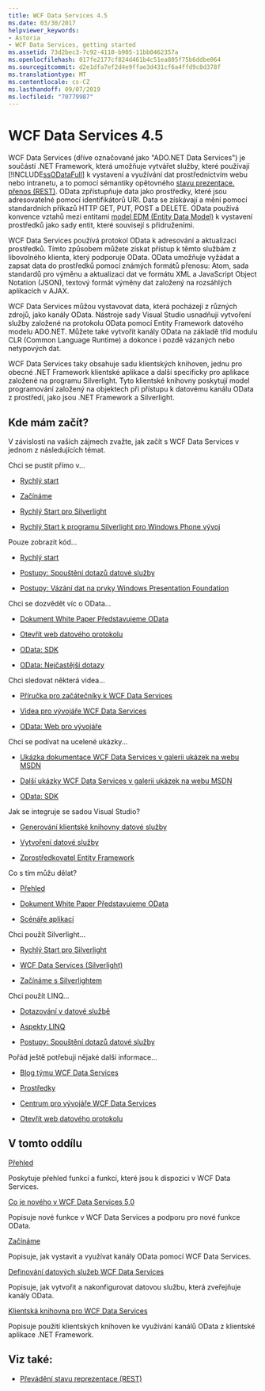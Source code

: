 ```yaml
---
title: WCF Data Services 4.5
ms.date: 03/30/2017
helpviewer_keywords:
- Astoria
- WCF Data Services, getting started
ms.assetid: 73d2bec3-7c92-4110-b905-11bb0462357a
ms.openlocfilehash: 017fe2177cf824d461b4c51ea805f75b6ddbe064
ms.sourcegitcommit: d2e1dfa7ef2d4e9ffae3d431cf6a4ffd9c8d378f
ms.translationtype: MT
ms.contentlocale: cs-CZ
ms.lasthandoff: 09/07/2019
ms.locfileid: "70779987"
---
```

# <a name="wcf-data-services-45"></a>WCF Data Services 4.5

WCF Data Services (dříve označované jako "ADO.NET Data Services") je součástí .NET Framework, která umožňuje vytvářet služby, které používají [!INCLUDE[ssODataFull](../../../../includes/ssodatafull-md.md)] k vystavení a využívání dat prostřednictvím webu nebo intranetu, a to pomocí sémantiky opětovného [stavu prezentace. přenos (REST)](https://go.microsoft.com/fwlink/?LinkId=113919). OData zpřístupňuje data jako prostředky, které jsou adresovatelné pomocí identifikátorů URI. Data se získávají a mění pomocí standardních příkazů HTTP GET, PUT, POST a DELETE. OData používá konvence vztahů mezi entitami [model EDM (Entity Data Model)](../adonet/entity-data-model.md) k vystavení prostředků jako sady entit, které souvisejí s přidruženími.

WCF Data Services používá protokol OData k adresování a aktualizaci prostředků. Tímto způsobem můžete získat přístup k těmto službám z libovolného klienta, který podporuje OData. OData umožňuje vyžádat a zapsat data do prostředků pomocí známých formátů přenosu: Atom, sada standardů pro výměnu a aktualizaci dat ve formátu XML a JavaScript Object Notation (JSON), textový formát výměny dat založený na rozsáhlých aplikacích v AJAX.

WCF Data Services můžou vystavovat data, která pocházejí z různých zdrojů, jako kanály OData. Nástroje sady Visual Studio usnadňují vytvoření služby založené na protokolu OData pomocí Entity Framework datového modelu ADO.NET. Můžete také vytvořit kanály OData na základě tříd modulu CLR (Common Language Runtime) a dokonce i pozdě vázaných nebo netypových dat.

WCF Data Services taky obsahuje sadu klientských knihoven, jednu pro obecné .NET Framework klientské aplikace a další specificky pro aplikace založené na programu Silverlight. Tyto klientské knihovny poskytují model programování založený na objektech při přístupu k datovému kanálu OData z prostředí, jako jsou .NET Framework a Silverlight.

## <a name="where-should-i-start"></a>Kde mám začít?

V závislosti na vašich zájmech zvažte, jak začít s WCF Data Services v jednom z následujících témat.

Chci se pustit přímo v...

- [Rychlý start](quickstart-wcf-data-services.md)

- [Začínáme](getting-started-with-wcf-data-services.md)

- [Rychlý Start pro Silverlight](https://go.microsoft.com/fwlink/?LinkID=192782)

- [Rychlý Start k programu Silverlight pro Windows Phone vývoj](https://go.microsoft.com/fwlink/?LinkID=214535)

Pouze zobrazit kód...

- [Rychlý start](quickstart-wcf-data-services.md)

- [Postupy: Spouštění dotazů datové služby](how-to-execute-data-service-queries-wcf-data-services.md)

- [Postupy: Vázání dat na prvky Windows Presentation Foundation](bind-data-to-wpf-elements-wcf-data-services.md)

Chci se dozvědět víc o OData...

- [Dokument White Paper Představujeme OData](https://go.microsoft.com/fwlink/?LinkId=220867)

- [Otevřít web datového protokolu](https://go.microsoft.com/fwlink/?LinkID=184554)

- [OData: SDK](https://go.microsoft.com/fwlink/?LinkID=185248)

- [OData: Nejčastější dotazy](https://go.microsoft.com/fwlink/?LinkId=185867)

Chci sledovat některá videa...

- [Příručka pro začátečníky k WCF Data Services](https://go.microsoft.com/fwlink/?LinkId=220864)

- [Videa pro vývojáře WCF Data Services](https://go.microsoft.com/fwlink/?LinkId=220861)

- [OData: Web pro vývojáře](https://go.microsoft.com/fwlink/?LinkId=185866)

Chci se podívat na ucelené ukázky...

- [Ukázka dokumentace WCF Data Services v galerii ukázek na webu MSDN](https://go.microsoft.com/fwlink/?LinkID=220865)

- [Další ukázky WCF Data Services v galerii ukázek na webu MSDN](https://go.microsoft.com/fwlink/?LinkId=220866)

- [OData: SDK](https://go.microsoft.com/fwlink/?LinkID=185248)

Jak se integruje se sadou Visual Studio?

- [Generování klientské knihovny datové služby](generating-the-data-service-client-library-wcf-data-services.md)

- [Vytvoření datové služby](creating-the-data-service.md)

- [Zprostředkovatel Entity Framework](entity-framework-provider-wcf-data-services.md)

Co s tím můžu dělat?

- [Přehled](wcf-data-services-overview.md)

- [Dokument White Paper Představujeme OData](https://go.microsoft.com/fwlink/?LinkId=220867)

- [Scénáře aplikací](application-scenarios-wcf-data-services.md)

Chci použít Silverlight...

- [Rychlý Start pro Silverlight](https://go.microsoft.com/fwlink/?LinkID=192782)

- [WCF Data Services (Silverlight)](https://go.microsoft.com/fwlink/?LinkID=143149)

- [Začínáme s Silverlightem](https://go.microsoft.com/fwlink/?LinkId=148366)

Chci použít LINQ...

- [Dotazování v datové službě](querying-the-data-service-wcf-data-services.md)

- [Aspekty LINQ](linq-considerations-wcf-data-services.md)

- [Postupy: Spouštění dotazů datové služby](how-to-execute-data-service-queries-wcf-data-services.md)

Pořád ještě potřebuji nějaké další informace...

- [Blog týmu WCF Data Services](https://go.microsoft.com/fwlink/?LinkID=150511)

- [Prostředky](wcf-data-services-resources.md)

- [Centrum pro vývojáře WCF Data Services](https://go.microsoft.com/fwlink/?LinkId=220868)

- [Otevřít web datového protokolu](https://go.microsoft.com/fwlink/?LinkID=184554)

## <a name="in-this-section"></a>V tomto oddílu

[Přehled](wcf-data-services-overview.md)

Poskytuje přehled funkcí a funkcí, které jsou k dispozici v WCF Data Services.

[Co je nového v WCF Data Services 5,0](https://docs.microsoft.com/previous-versions/dotnet/wcf-data-services/ee373845(v=vs.103))

Popisuje nové funkce v WCF Data Services a podporu pro nové funkce OData.

[Začínáme](getting-started-with-wcf-data-services.md)

Popisuje, jak vystavit a využívat kanály OData pomocí WCF Data Services.

[Definování datových služeb WCF Data Services](defining-wcf-data-services.md)

Popisuje, jak vytvořit a nakonfigurovat datovou službu, která zveřejňuje kanály OData.

[Klientská knihovna pro WCF Data Services](wcf-data-services-client-library.md)

Popisuje použití klientských knihoven ke využívání kanálů OData z klientské aplikace .NET Framework.

## <a name="see-also"></a>Viz také:

- [Převádění stavu reprezentace (REST)](https://go.microsoft.com/fwlink/?LinkId=113919)
